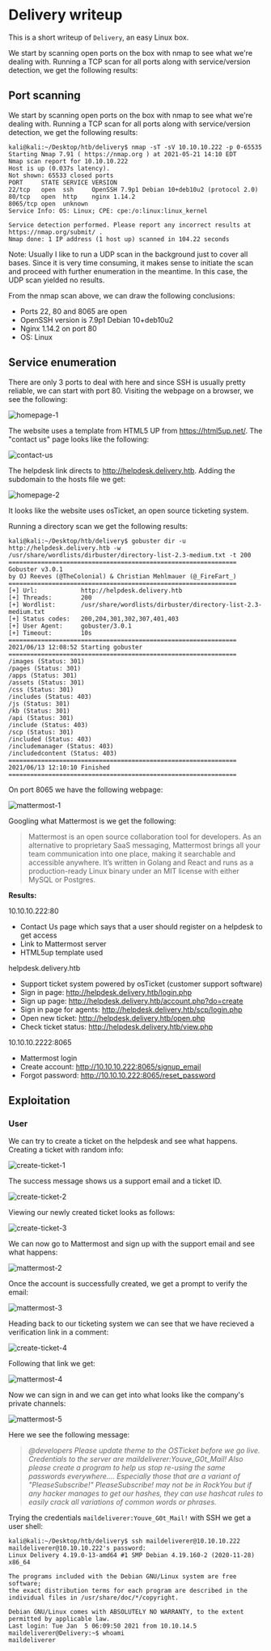 # Delivery writeup

This is a short writeup of ```Delivery```, an easy Linux box.

We start by scanning open ports on the box with nmap to see what we're dealing with. Running a TCP scan for all ports along with service/version detection, we get the following results:

## Port scanning

We start by scanning open ports on the box with nmap to see what we're dealing with. Running a TCP scan for all ports along with service/version detection, we get the following results:

```console
kali@kali:~/Desktop/htb/delivery$ nmap -sT -sV 10.10.10.222 -p 0-65535
Starting Nmap 7.91 ( https://nmap.org ) at 2021-05-21 14:10 EDT
Nmap scan report for 10.10.10.222
Host is up (0.037s latency).
Not shown: 65533 closed ports
PORT     STATE SERVICE VERSION
22/tcp   open  ssh     OpenSSH 7.9p1 Debian 10+deb10u2 (protocol 2.0)
80/tcp   open  http    nginx 1.14.2
8065/tcp open  unknown
Service Info: OS: Linux; CPE: cpe:/o:linux:linux_kernel

Service detection performed. Please report any incorrect results at https://nmap.org/submit/ .
Nmap done: 1 IP address (1 host up) scanned in 104.22 seconds
```

Note: Usually I like to run a UDP scan in the background just to cover all bases. Since it is very time consuming, it makes sense to initiate the scan and proceed with further enumeration in the meantime. In this case, the UDP scan yielded no results.

From the nmap scan above, we can draw the following conclusions:

- Ports 22, 80 and 8065 are open
- OpenSSH version is 7.9p1 Debian 10+deb10u2
- Nginx 1.14.2 on port 80
- OS: Linux

## Service enumeration

There are only 3 ports to deal with here and since SSH is usually pretty reliable, we can start with port 80. Visiting the webpage on a browser, we see the following:

![homepage-1](https://raw.githubusercontent.com/Shezz7/HTB-writeups/master/delivery/resources/homepage-1.png)

The website uses a template from HTML5 UP from https://html5up.net/. The "contact us" page looks like the following:

![contact-us](https://raw.githubusercontent.com/Shezz7/HTB-writeups/master/delivery/resources/contact-us.png)

The helpdesk link directs to http://helpdesk.delivery.htb. Adding the subdomain to the hosts file we get:

![homepage-2](https://raw.githubusercontent.com/Shezz7/HTB-writeups/master/delivery/resources/homepage-2.png)

It looks like the website uses osTicket, an open source ticketing system.

Running a directory scan we get the following results:

```console
kali@kali:~/Desktop/htb/delivery$ gobuster dir -u http://helpdesk.delivery.htb -w /usr/share/wordlists/dirbuster/directory-list-2.3-medium.txt -t 200
===============================================================
Gobuster v3.0.1
by OJ Reeves (@TheColonial) & Christian Mehlmauer (@_FireFart_)
===============================================================
[+] Url:            http://helpdesk.delivery.htb
[+] Threads:        200
[+] Wordlist:       /usr/share/wordlists/dirbuster/directory-list-2.3-medium.txt
[+] Status codes:   200,204,301,302,307,401,403
[+] User Agent:     gobuster/3.0.1
[+] Timeout:        10s
===============================================================
2021/06/13 12:08:52 Starting gobuster
===============================================================
/images (Status: 301)
/pages (Status: 301)
/apps (Status: 301)
/assets (Status: 301)
/css (Status: 301)
/includes (Status: 403)
/js (Status: 301)
/kb (Status: 301)
/api (Status: 301)
/include (Status: 403)
/scp (Status: 301)
/included (Status: 403)
/includemanager (Status: 403)
/includedcontent (Status: 403)
===============================================================
2021/06/13 12:10:10 Finished
===============================================================
```
On port 8065 we have the following webpage:

![mattermost-1](https://raw.githubusercontent.com/Shezz7/HTB-writeups/master/delivery/resources/mattermost-1.png)

Googling what Mattermost is we get the following:

> Mattermost is an open source collaboration tool for developers. As an alternative to proprietary SaaS messaging, Mattermost brings all your team communication into one place, making it searchable and accessible anywhere. It’s written in Golang and React and runs as a production-ready Linux binary under an MIT license with either MySQL or Postgres.

**Results:** 

10.10.10.222:80 

- Contact Us page which says that a user should register on a helpdesk to get access 
- Link to Mattermost server 
- HTML5up template used

helpdesk.delivery.htb 

- Support ticket system powered by osTicket (customer support software) 
- Sign in page: http://helpdesk.delivery.htb/login.php  
- Sign up page: http://helpdesk.delivery.htb/account.php?do=create 
- Sign in page for agents: http://helpdesk.delivery.htb/scp/login.php 
- Open new ticket: http://helpdesk.delivery.htb/open.php 
- Check ticket status: http://helpdesk.delivery.htb/view.php 

10.10.10.2222:8065 

- Mattermost login 
- Create account: http://10.10.10.222:8065/signup_email 
- Forgot password: http://10.10.10.222:8065/reset_password

## Exploitation

### User

We can try to create a ticket on the helpdesk and see what happens. Creating a ticket with random info:

![create-ticket-1](https://raw.githubusercontent.com/Shezz7/HTB-writeups/master/delivery/resources/create-ticket-1.png)

The success message shows us a support email and a ticket ID.

![create-ticket-2](https://raw.githubusercontent.com/Shezz7/HTB-writeups/master/delivery/resources/create-ticket-2.png)

Viewing our newly created ticket looks as follows:

![create-ticket-3](https://raw.githubusercontent.com/Shezz7/HTB-writeups/master/delivery/resources/create-ticket-3.png)

We can now go to Mattermost and sign up with the support email and see what happens:

![mattermost-2](https://raw.githubusercontent.com/Shezz7/HTB-writeups/master/delivery/resources/mattermost-2.png)

Once the account is successfully created, we get a prompt to verify the email:

![mattermost-3](https://raw.githubusercontent.com/Shezz7/HTB-writeups/master/delivery/resources/mattermost-3.png)

Heading back to our ticketing system we can see that we have recieved a verification link in a comment:

![create-ticket-4](https://raw.githubusercontent.com/Shezz7/HTB-writeups/master/delivery/resources/create-ticket-4.png)

Following that link we get:

![mattermost-4](https://raw.githubusercontent.com/Shezz7/HTB-writeups/master/delivery/resources/mattermost-4.png)

Now we can sign in and we can get into what looks like the company's private channels:

![mattermost-5](https://raw.githubusercontent.com/Shezz7/HTB-writeups/master/delivery/resources/mattermost-5.png)

Here we see the following message:

> *@developers Please update theme to the OSTicket before we go live. Credentials to the server are maildeliverer:Youve_G0t_Mail!*
> *Also please create a program to help us stop re-using the same passwords everywhere.... Especially those that are a variant of "PleaseSubscribe!"*
> *PleaseSubscribe! may not be in RockYou but if any hacker manages to get our hashes, they can use hashcat rules to easily crack all variations of common words or phrases.*

Trying the credentials ```maildeliverer:Youve_G0t_Mail!``` with SSH we get a user shell:

```console
kali@kali:~/Desktop/htb/delivery$ ssh maildeliverer@10.10.10.222
maildeliverer@10.10.10.222's password: 
Linux Delivery 4.19.0-13-amd64 #1 SMP Debian 4.19.160-2 (2020-11-28) x86_64

The programs included with the Debian GNU/Linux system are free software;
the exact distribution terms for each program are described in the
individual files in /usr/share/doc/*/copyright.

Debian GNU/Linux comes with ABSOLUTELY NO WARRANTY, to the extent
permitted by applicable law.
Last login: Tue Jan  5 06:09:50 2021 from 10.10.14.5
maildeliverer@Delivery:~$ whoami
maildeliverer

```
